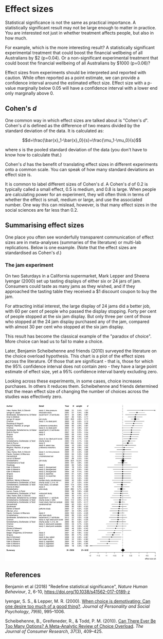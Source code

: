 # Effect sizes

Statistical significance is not the same as practical importance. A statistically significant result may not be large enough to matter in practice. You are interested not just in whether treatment affects people, but also in how much.

For example, which is the more interesting result? A statistically significant experimental treatment that could boost the financial wellbeing of all Australians by \$2 (p=0.04). Or a non-significant experimental treatment that could boost the financial wellbeing of all Australians by \$1000 (p=0.06)?

Effect sizes from experiments should be interpreted and reported with caution. While often reported as a point estimate, we can provide a confidence interval around the estimated effect size. Effect size with a p-value marginally below 0.05 will have a confidence interval with a lower end only marginally above 0.

## Cohen's *d*

One common way in which effect sizes are talked about is "Cohen's *d*". Cohen's *d* is defined as the difference of two means divided by the standard deviation of the data. It is calculated as:

$$d=\frac{\bar{x}_1-\bar{x}_0}{s}=\frac{\mu_1-\mu_0}{s}$$

where *s* is the pooled standard deviation of the data (you don't have to know how to calculate that.)

Cohen's *d* has the benefit of translating effect sizes in different experiments onto a common scale. You can speak of how many standard deviations an effect size is.

It is common to label different sizes of Cohen's *d*. A Cohen's *d* of 0.2 is typically called a small effect, 0.5 is medium, and 0.8 is large. When people are calculating power for an experiment, they will often think in terms of whether the effect is small, medium or large, and use the associated number. One way this can mislead, however, is that many effect sizes in the social sciences are far less than 0.2.

## Summarising effect sizes

One place you often see wonderfully transparent communication of effect sizes are in meta-analyses (summaries of the literature) or multi-lab replications. Below is one example. (Note that the effect sizes are standardised as Cohen's *d*.)

### The jam experiment

On two Saturdays in a California supermarket, Mark Lepper and Sheena Iyengar (2000) set up tasting displays of either six or 24 jars of jam. Consumers could taste as many jams as they wished, and if they approached the tasting table they received a \$1 discount coupon to buy the jam.

For attracting initial interest, the large display of 24 jams did a better job, with 60 per cent of people who passed the display stopping. Forty per cent of people stopped at the six jam display. But only three per cent of those who stopped at the 24 jam display purchased any of the jam, compared with almost 30 per cent who stopped at the six jam display.

This result has become the classical example of the "paradox of choice". More choice can lead us to fail to make a choice.

Later, Benjamin Scheibehenne and friends (2010) surveyed the literature on the choice overload hypothesis. This chart is a plot of the effect sizes across the literature. Of those that are significant - that is, those for which the 95% confidence interval does not contain zero - they have a large point estimate of effect size, yet a 95% confidence interval barely excluding zero.

Looking across these experiments, in some cases, choice increases purchases. In others it reduces them. Scheibehenne and friends determined that the mean effect size of changing the number of choices across the studies was effectively zero.

![](img/scheibehenne.jpg)

## References

Benjamin et al (2018) "Redefine statistical significance", *Nature Human Behaviour*, 2, 6-10, https://doi.org/10.1038/s41562-017-0189-z

Iyengar, S. S., & Lepper, M. R. (2000). [When choice is demotivating: Can one desire too much of a good thing?](https://doi.org/10.1037/0022-3514.79.6.995). *Journal of Personality and Social Psychology*, *79*(6), 995–1006.

Scheibehenne, B., Greifeneder, R., & Todd, P. M. (2010). [Can There Ever Be Too Many Options? A Meta-Analytic Review of Choice Overload](https://doi.org/10.1086/651235). *The Journal of Consumer Research*, *37*(3), 409–425.

